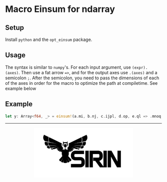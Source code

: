 # Macro Einsum for ndarray

## Setup
Install `python` and the `opt_einsum` package.

## Usage
The syntax is similar to `numpy`'s. For each input argument, use `(expr).(axes)`.
Then use a fat arrow `=>`, and for the output axes use `.(axes)` and a semicolon `;`.
After the semicolon, you need to pass the dimensions of each of the axes in order for the
macro to optimize the path at compiletime. See example below

## Example
```rust
let y: Array<f64, _> = einsum!(a.mi, b.nj, c.ijpl, d.op, e.ql => .mnoq; i 2, j 2, l 10, m 40, n 40, o 8, p 7, q 6);
```

---
<p align="center">
    <img style="max-height: 10rem" src="https://raw.githubusercontent.com/Case-Rocket-Team/SirinBranding/main/sirin-banner.png">
</p>